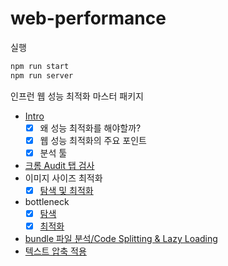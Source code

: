 # web-performance
실행
```js
npm run start
npm run server
```
인프런 웹 성능 최적화 마스터 패키지

- [Intro](https://github.com/twilight92/web-performance/wiki/01.-Intro)
  - [x] 왜 성능 최적화를 해야할까?
  - [x] 웹 성능 최적화의 주요 포인트
  - [x] 분석 툴
- [크롬 Audit 탭 검사](https://github.com/twilight92/web-performance/wiki/02.-%ED%81%AC%EB%A1%AC-Audit-%ED%83%AD(Lighthouse)-%EA%B2%80%EC%82%AC)
- 이미지 사이즈 최적화
  - [x] [탐색 및 최적화](https://github.com/twilight92/web-performance/wiki/03.-%EC%9D%B4%EB%AF%B8%EC%A7%80-%EC%82%AC%EC%9D%B4%EC%A6%88-%EC%B5%9C%EC%A0%81%ED%99%94)
- bottleneck 
  - [x] [탐색](https://github.com/twilight92/web-performance/wiki/04.-bottleneck-%EC%BD%94%EB%93%9C-%ED%83%90%EC%83%89)
  - [x] [최적화](https://github.com/twilight92/web-performance/wiki/05.-bottleneck-%EC%BD%94%EB%93%9C-%EC%B5%9C%EC%A0%81%ED%99%94)
- [bundle 파일 분석/Code Splitting & Lazy Loading](https://github.com/twilight92/web-performance/wiki/06.-bundle-%ED%8C%8C%EC%9D%BC-%EB%B6%84%EC%84%9D-(bundle%E2%80%90analyzer))
- [텍스트 압축 적용](https://github.com/twilight92/web-performance/wiki/07.-%ED%85%8D%EC%8A%A4%ED%8A%B8-%EC%95%95%EC%B6%95-%EC%A0%81%EC%9A%A9)

